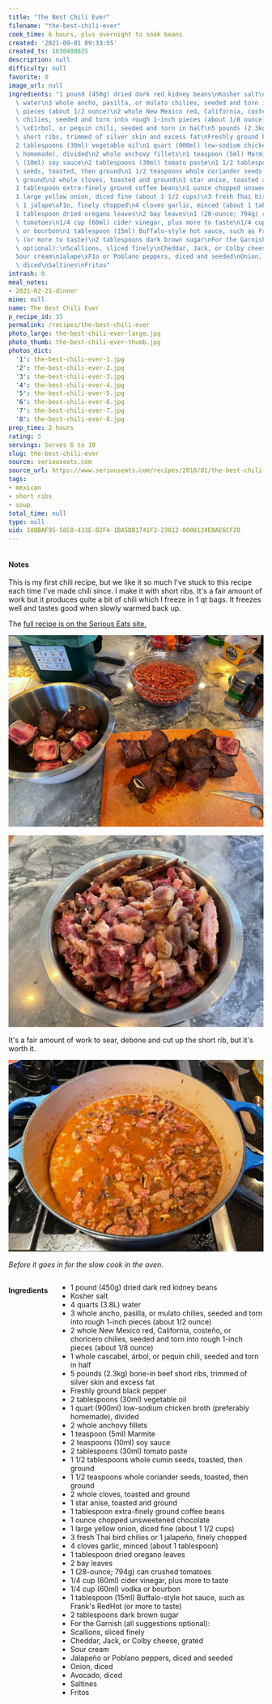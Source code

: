 ```yaml
---
title: "The Best Chili Ever"
filename: "the-best-chili-ever"
cook_time: 6 hours, plus overnight to soak beans
created: '2021-09-01 09:33:55'
created_ts: 1630488835
description: null
difficulty: null
favorite: 0
image_url: null
ingredients: "1 pound (450g) dried dark red kidney beans\nKosher salt\n4 quarts (3.8L)\
  \ water\n3 whole ancho, pasilla, or mulato chilies, seeded and torn into rough 1-inch\
  \ pieces (about 1/2 ounce)\n2 whole New Mexico red, California, coste\xF1o, or choricero\
  \ chilies, seeded and torn into rough 1-inch pieces (about 1/8 ounce)\n1 whole cascabel,\
  \ \xE1rbol, or pequin chili, seeded and torn in half\n5 pounds (2.3kg) bone-in beef\
  \ short ribs, trimmed of silver skin and excess fat\nFreshly ground black pepper\n\
  2 tablespoons (30ml) vegetable oil\n1 quart (900ml) low-sodium chicken broth (preferably\
  \ homemade), divided\n2 whole anchovy fillets\n1 teaspoon (5ml) Marmite\n2 teaspoons\
  \ (10ml) soy sauce\n2 tablespoons (30ml) tomato paste\n1 1/2 tablespoons whole cumin\
  \ seeds, toasted, then ground\n1 1/2 teaspoons whole coriander seeds, toasted, then\
  \ ground\n2 whole cloves, toasted and ground\n1 star anise, toasted and ground\n\
  1 tablespoon extra-finely ground coffee beans\n1 ounce chopped unsweetened chocolate\n\
  1 large yellow onion, diced fine (about 1 1/2 cups)\n3 fresh Thai bird chilies or\
  \ 1 jalape\xF1o, finely chopped\n4 cloves garlic, minced (about 1 tablespoon)\n\
  1 tablespoon dried oregano leaves\n2 bay leaves\n1 (28-ounce; 794g) can crushed\
  \ tomatoes\n1/4 cup (60ml) cider vinegar, plus more to taste\n1/4 cup (60ml) vodka\
  \ or bourbon\n1 tablespoon (15ml) Buffalo-style hot sauce, such as Frank's RedHot\
  \ (or more to taste)\n2 tablespoons dark brown sugar\nFor the Garnish (all suggestions\
  \ optional):\nScallions, sliced finely\nCheddar, Jack, or Colby cheese, grated\n\
  Sour cream\nJalape\xF1o or Poblano peppers, diced and seeded\nOnion, diced\nAvocado,\
  \ diced\nSaltines\nFritos"
intrash: 0
meal_notes:
- 2021-02-21-dinner
mine: null
name: The Best Chili Ever
p_recipe_id: 35
permalink: /recipes/the-best-chili-ever
photo_large: the-best-chili-ever-large.jpg
photo_thumb: the-best-chili-ever-thumb.jpg
photos_dict:
  '1': the-best-chili-ever-1.jpg
  '2': the-best-chili-ever-2.jpg
  '3': the-best-chili-ever-3.jpg
  '4': the-best-chili-ever-4.jpg
  '5': the-best-chili-ever-5.jpg
  '6': the-best-chili-ever-6.jpg
  '7': the-best-chili-ever-7.jpg
  '8': the-best-chili-ever-8.jpg
prep_time: 2 hours
rating: 5
servings: Serves 6 to 10
slug: the-best-chili-ever
source: seriouseats.com
source_url: https://www.seriouseats.com/recipes/2010/01/the-best-chili-recipe.html
tags:
- mexican
- short ribs
- soup
total_time: null
type: null
uid: 10BBAF95-58C8-433E-B2F4-1BA5DB1741F3-23012-0000124E0AE6CF20
---
```

<div class="large-8 medium-7 columns" id="writeup">		<div id="notes"><h4>Notes</h4>
<div class="box box-notes"><p>This is my first chili recipe, but we like it so much I've stuck to this recipe each time I've made chili since. I make it with short ribs. It's a fair amount of work but it produces quite a bit of chili which I freeze in 1 qt bags. It freezes well and tastes good when slowly warmed back up.</p>
<p>The <a href="https://www.seriouseats.com/recipes/2010/01/the-best-chili-recipe.html">full recipe is on the Serious Eats site.</a></p>
<p><img src="/images/recipes/the-best-chili-ever-2.jpg" alt="short ribs" /></p>
<p><img src="/images/recipes/the-best-chili-ever-8.jpg" alt="short ribs" /></p>
<p>It's a fair amount of work to sear, debone and cut up the short rib, but it's worth it.</p>
<p><img src="/images/recipes/the-best-chili-ever-3.jpg" alt="short ribs" /></p>
<p><em>Before it goes in for the slow cook in the oven.</em></p>
</div></div>	</div><!-- #writeup -->
</div><!-- #row-one -->
<div class="row" id="row-two">	<div class="medium-4 small-5 columns" id="ingredients"><h4>Ingredients</h4><div class="box box-ingredients content"><ul>
<li>1 pound (450g) dried dark red kidney beans</li>
<li>Kosher salt</li>
<li>4 quarts (3.8L) water</li>
<li>3 whole ancho, pasilla, or mulato chilies, seeded and torn into rough 1-inch pieces (about 1/2 ounce)</li>
<li>2 whole New Mexico red, California, costeño, or choricero chilies, seeded and torn into rough 1-inch pieces (about 1/8 ounce)</li>
<li>1 whole cascabel, árbol, or pequin chili, seeded and torn in half</li>
<li>5 pounds (2.3kg) bone-in beef short ribs, trimmed of silver skin and excess fat</li>
<li>Freshly ground black pepper</li>
<li>2 tablespoons (30ml) vegetable oil</li>
<li>1 quart (900ml) low-sodium chicken broth (preferably homemade), divided</li>
<li>2 whole anchovy fillets</li>
<li>1 teaspoon (5ml) Marmite</li>
<li>2 teaspoons (10ml) soy sauce</li>
<li>2 tablespoons (30ml) tomato paste</li>
<li>1 1/2 tablespoons whole cumin seeds, toasted, then ground</li>
<li>1 1/2 teaspoons whole coriander seeds, toasted, then ground</li>
<li>2 whole cloves, toasted and ground</li>
<li>1 star anise, toasted and ground</li>
<li>1 tablespoon extra-finely ground coffee beans</li>
<li>1 ounce chopped unsweetened chocolate</li>
<li>1 large yellow onion, diced fine (about 1 1/2 cups)</li>
<li>3 fresh Thai bird chilies or 1 jalapeño, finely chopped</li>
<li>4 cloves garlic, minced (about 1 tablespoon)</li>
<li>1 tablespoon dried oregano leaves</li>
<li>2 bay leaves</li>
<li>1 (28-ounce; 794g) can crushed tomatoes</li>
<li>1/4 cup (60ml) cider vinegar, plus more to taste</li>
<li>1/4 cup (60ml) vodka or bourbon</li>
<li>1 tablespoon (15ml) Buffalo-style hot sauce, such as Frank's RedHot (or more to taste)</li>
<li>2 tablespoons dark brown sugar</li>
<li>For the Garnish (all suggestions optional):</li>
<li>Scallions, sliced finely</li>
<li>Cheddar, Jack, or Colby cheese, grated</li>
<li>Sour cream</li>
<li>Jalapeño or Poblano peppers, diced and seeded</li>
<li>Onion, diced</li>
<li>Avocado, diced</li>
<li>Saltines</li>
<li>Fritos</li>
</ul>
</div>	</div>	<div class="medium-6 small-7 columns" id="directions">	</div>